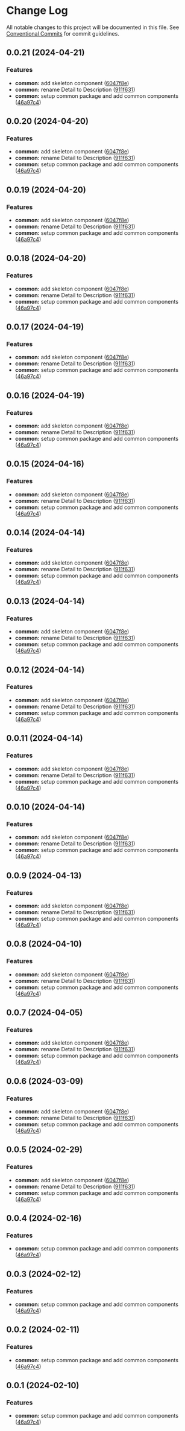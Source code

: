 # Change Log

All notable changes to this project will be documented in this file.
See [Conventional Commits](https://conventionalcommits.org) for commit guidelines.

## 0.0.21 (2024-04-21)


### Features

* **common:** add skeleton component ([6047f8e](https://github.com/mbao01/mbao01/commit/6047f8e5e65436330bf4a1c9d9f78e247d916f67))
* **common:** rename Detail to Description ([911f631](https://github.com/mbao01/mbao01/commit/911f631ea1a03c86e7c463755ee8dc7e84956f9d))
* **common:** setup common package and add common components ([46a97c4](https://github.com/mbao01/mbao01/commit/46a97c43e008ff67cfa80ae43e5b0bb04ba3aa20))



## 0.0.20 (2024-04-20)


### Features

* **common:** add skeleton component ([6047f8e](https://github.com/mbao01/mbao01/commit/6047f8e5e65436330bf4a1c9d9f78e247d916f67))
* **common:** rename Detail to Description ([911f631](https://github.com/mbao01/mbao01/commit/911f631ea1a03c86e7c463755ee8dc7e84956f9d))
* **common:** setup common package and add common components ([46a97c4](https://github.com/mbao01/mbao01/commit/46a97c43e008ff67cfa80ae43e5b0bb04ba3aa20))



## 0.0.19 (2024-04-20)


### Features

* **common:** add skeleton component ([6047f8e](https://github.com/mbao01/mbao01/commit/6047f8e5e65436330bf4a1c9d9f78e247d916f67))
* **common:** rename Detail to Description ([911f631](https://github.com/mbao01/mbao01/commit/911f631ea1a03c86e7c463755ee8dc7e84956f9d))
* **common:** setup common package and add common components ([46a97c4](https://github.com/mbao01/mbao01/commit/46a97c43e008ff67cfa80ae43e5b0bb04ba3aa20))



## 0.0.18 (2024-04-20)


### Features

* **common:** add skeleton component ([6047f8e](https://github.com/mbao01/mbao01/commit/6047f8e5e65436330bf4a1c9d9f78e247d916f67))
* **common:** rename Detail to Description ([911f631](https://github.com/mbao01/mbao01/commit/911f631ea1a03c86e7c463755ee8dc7e84956f9d))
* **common:** setup common package and add common components ([46a97c4](https://github.com/mbao01/mbao01/commit/46a97c43e008ff67cfa80ae43e5b0bb04ba3aa20))



## 0.0.17 (2024-04-19)


### Features

* **common:** add skeleton component ([6047f8e](https://github.com/mbao01/mbao01/commit/6047f8e5e65436330bf4a1c9d9f78e247d916f67))
* **common:** rename Detail to Description ([911f631](https://github.com/mbao01/mbao01/commit/911f631ea1a03c86e7c463755ee8dc7e84956f9d))
* **common:** setup common package and add common components ([46a97c4](https://github.com/mbao01/mbao01/commit/46a97c43e008ff67cfa80ae43e5b0bb04ba3aa20))



## 0.0.16 (2024-04-19)


### Features

* **common:** add skeleton component ([6047f8e](https://github.com/mbao01/mbao01/commit/6047f8e5e65436330bf4a1c9d9f78e247d916f67))
* **common:** rename Detail to Description ([911f631](https://github.com/mbao01/mbao01/commit/911f631ea1a03c86e7c463755ee8dc7e84956f9d))
* **common:** setup common package and add common components ([46a97c4](https://github.com/mbao01/mbao01/commit/46a97c43e008ff67cfa80ae43e5b0bb04ba3aa20))



## 0.0.15 (2024-04-16)


### Features

* **common:** add skeleton component ([6047f8e](https://github.com/mbao01/mbao01/commit/6047f8e5e65436330bf4a1c9d9f78e247d916f67))
* **common:** rename Detail to Description ([911f631](https://github.com/mbao01/mbao01/commit/911f631ea1a03c86e7c463755ee8dc7e84956f9d))
* **common:** setup common package and add common components ([46a97c4](https://github.com/mbao01/mbao01/commit/46a97c43e008ff67cfa80ae43e5b0bb04ba3aa20))



## 0.0.14 (2024-04-14)


### Features

* **common:** add skeleton component ([6047f8e](https://github.com/mbao01/mbao01/commit/6047f8e5e65436330bf4a1c9d9f78e247d916f67))
* **common:** rename Detail to Description ([911f631](https://github.com/mbao01/mbao01/commit/911f631ea1a03c86e7c463755ee8dc7e84956f9d))
* **common:** setup common package and add common components ([46a97c4](https://github.com/mbao01/mbao01/commit/46a97c43e008ff67cfa80ae43e5b0bb04ba3aa20))



## 0.0.13 (2024-04-14)


### Features

* **common:** add skeleton component ([6047f8e](https://github.com/mbao01/mbao01/commit/6047f8e5e65436330bf4a1c9d9f78e247d916f67))
* **common:** rename Detail to Description ([911f631](https://github.com/mbao01/mbao01/commit/911f631ea1a03c86e7c463755ee8dc7e84956f9d))
* **common:** setup common package and add common components ([46a97c4](https://github.com/mbao01/mbao01/commit/46a97c43e008ff67cfa80ae43e5b0bb04ba3aa20))



## 0.0.12 (2024-04-14)


### Features

* **common:** add skeleton component ([6047f8e](https://github.com/mbao01/mbao01/commit/6047f8e5e65436330bf4a1c9d9f78e247d916f67))
* **common:** rename Detail to Description ([911f631](https://github.com/mbao01/mbao01/commit/911f631ea1a03c86e7c463755ee8dc7e84956f9d))
* **common:** setup common package and add common components ([46a97c4](https://github.com/mbao01/mbao01/commit/46a97c43e008ff67cfa80ae43e5b0bb04ba3aa20))



## 0.0.11 (2024-04-14)


### Features

* **common:** add skeleton component ([6047f8e](https://github.com/mbao01/mbao01/commit/6047f8e5e65436330bf4a1c9d9f78e247d916f67))
* **common:** rename Detail to Description ([911f631](https://github.com/mbao01/mbao01/commit/911f631ea1a03c86e7c463755ee8dc7e84956f9d))
* **common:** setup common package and add common components ([46a97c4](https://github.com/mbao01/mbao01/commit/46a97c43e008ff67cfa80ae43e5b0bb04ba3aa20))



## 0.0.10 (2024-04-14)


### Features

* **common:** add skeleton component ([6047f8e](https://github.com/mbao01/mbao01/commit/6047f8e5e65436330bf4a1c9d9f78e247d916f67))
* **common:** rename Detail to Description ([911f631](https://github.com/mbao01/mbao01/commit/911f631ea1a03c86e7c463755ee8dc7e84956f9d))
* **common:** setup common package and add common components ([46a97c4](https://github.com/mbao01/mbao01/commit/46a97c43e008ff67cfa80ae43e5b0bb04ba3aa20))



## 0.0.9 (2024-04-13)


### Features

* **common:** add skeleton component ([6047f8e](https://github.com/mbao01/mbao01/commit/6047f8e5e65436330bf4a1c9d9f78e247d916f67))
* **common:** rename Detail to Description ([911f631](https://github.com/mbao01/mbao01/commit/911f631ea1a03c86e7c463755ee8dc7e84956f9d))
* **common:** setup common package and add common components ([46a97c4](https://github.com/mbao01/mbao01/commit/46a97c43e008ff67cfa80ae43e5b0bb04ba3aa20))



## 0.0.8 (2024-04-10)


### Features

* **common:** add skeleton component ([6047f8e](https://github.com/mbao01/mbao01/commit/6047f8e5e65436330bf4a1c9d9f78e247d916f67))
* **common:** rename Detail to Description ([911f631](https://github.com/mbao01/mbao01/commit/911f631ea1a03c86e7c463755ee8dc7e84956f9d))
* **common:** setup common package and add common components ([46a97c4](https://github.com/mbao01/mbao01/commit/46a97c43e008ff67cfa80ae43e5b0bb04ba3aa20))



## 0.0.7 (2024-04-05)


### Features

* **common:** add skeleton component ([6047f8e](https://github.com/mbao01/mbao01/commit/6047f8e5e65436330bf4a1c9d9f78e247d916f67))
* **common:** rename Detail to Description ([911f631](https://github.com/mbao01/mbao01/commit/911f631ea1a03c86e7c463755ee8dc7e84956f9d))
* **common:** setup common package and add common components ([46a97c4](https://github.com/mbao01/mbao01/commit/46a97c43e008ff67cfa80ae43e5b0bb04ba3aa20))



## 0.0.6 (2024-03-09)


### Features

* **common:** add skeleton component ([6047f8e](https://github.com/mbao01/mbao01/commit/6047f8e5e65436330bf4a1c9d9f78e247d916f67))
* **common:** rename Detail to Description ([911f631](https://github.com/mbao01/mbao01/commit/911f631ea1a03c86e7c463755ee8dc7e84956f9d))
* **common:** setup common package and add common components ([46a97c4](https://github.com/mbao01/mbao01/commit/46a97c43e008ff67cfa80ae43e5b0bb04ba3aa20))



## 0.0.5 (2024-02-29)


### Features

* **common:** add skeleton component ([6047f8e](https://github.com/mbao01/mbao01/commit/6047f8e5e65436330bf4a1c9d9f78e247d916f67))
* **common:** rename Detail to Description ([911f631](https://github.com/mbao01/mbao01/commit/911f631ea1a03c86e7c463755ee8dc7e84956f9d))
* **common:** setup common package and add common components ([46a97c4](https://github.com/mbao01/mbao01/commit/46a97c43e008ff67cfa80ae43e5b0bb04ba3aa20))



## 0.0.4 (2024-02-16)


### Features

* **common:** setup common package and add common components ([46a97c4](https://github.com/mbao01/mbao01/commit/46a97c43e008ff67cfa80ae43e5b0bb04ba3aa20))



## 0.0.3 (2024-02-12)


### Features

* **common:** setup common package and add common components ([46a97c4](https://github.com/mbao01/mbao01/commit/46a97c43e008ff67cfa80ae43e5b0bb04ba3aa20))



## 0.0.2 (2024-02-11)


### Features

* **common:** setup common package and add common components ([46a97c4](https://github.com/mbao01/mbao01/commit/46a97c43e008ff67cfa80ae43e5b0bb04ba3aa20))



## 0.0.1 (2024-02-10)


### Features

* **common:** setup common package and add common components ([46a97c4](https://github.com/mbao01/mbao01/commit/46a97c43e008ff67cfa80ae43e5b0bb04ba3aa20))
